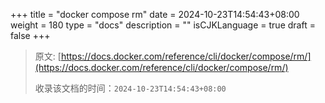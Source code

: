 +++
title = "docker compose rm"
date = 2024-10-23T14:54:43+08:00
weight = 180
type = "docs"
description = ""
isCJKLanguage = true
draft = false
+++

> 原文: [https://docs.docker.com/reference/cli/docker/compose/rm/](https://docs.docker.com/reference/cli/docker/compose/rm/)
>
> 收录该文档的时间：`2024-10-23T14:54:43+08:00`
